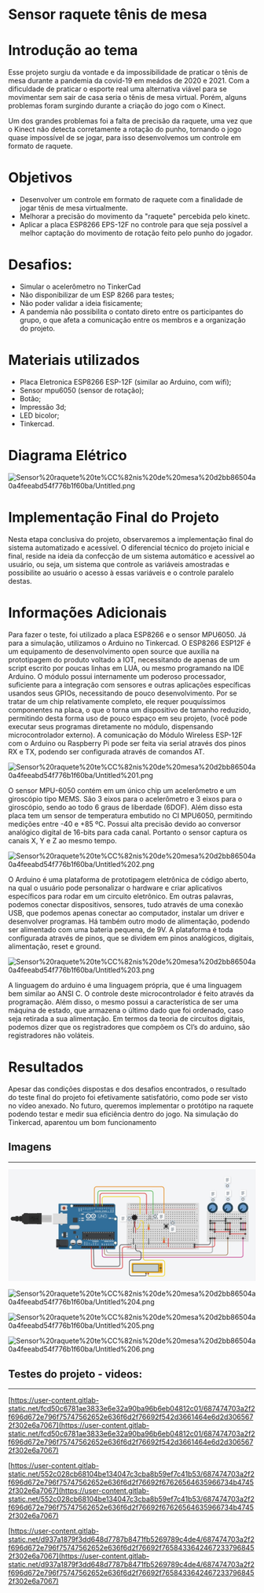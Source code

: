 # Sensor raquete tênis de mesa

# Introdução ao tema

Esse projeto surgiu da vontade e da impossibilidade de praticar o tênis de mesa durante a pandemia da covid-19 em meádos de 2020 e 2021. Com a dificuldade de praticar o esporte real uma alternativa viável para se movimentar sem sair de casa seria o tênis de mesa virtual. Porém, alguns problemas foram surgindo durante a criação do jogo com o Kinect.

Um dos grandes problemas foi a falta de precisão da raquete, uma vez que o Kinect não detecta corretamente a rotação do punho, tornando o jogo quase impossível de se jogar, para isso desenvolvemos um controle em formato de raquete.

# Objetivos

- Desenvolver um controle em formato de raquete com a finalidade de jogar tênis de mesa virtualmente.
- Melhorar a precisão do movimento da "raquete" percebida pelo kinetc.
- Aplicar a placa ESP8266 EPS-12F no controle para que seja possível a melhor captação do movimento de rotação feito pelo punho do jogador.

# Desafios:

- Simular o acelerômetro no TinkerCad
- Não disponibilizar de um ESP 8266 para testes;
- Não poder validar a ideia fisicamente;
- A pandemia não possibilita o contato direto entre os participantes do grupo, o que afeta a comunicação entre os membros e a organização do projeto.

# Materiais utilizados

- Placa Eletronica ESP8266 ESP-12F (similar ao Arduino, com wifi);
- Sensor mpu6050 (sensor de rotação);
- Botão;
- Impressão 3d;
- LED bicolor;
- Tinkercad.

# Diagrama Elétrico

![Sensor%20raquete%20te%CC%82nis%20de%20mesa%20d2bb86504a0a4feeabd54f776b1f60ba/Untitled.png](Sensor%20raquete%20te%CC%82nis%20de%20mesa%20d2bb86504a0a4feeabd54f776b1f60ba/Untitled.png)

# Implementação Final do Projeto

Nesta etapa conclusiva do projeto, observaremos a implementação final do sistema
automatizado e acessível. O diferencial técnico do projeto inicial e final, reside na ideia da
confecção de um sistema automático e acessível ao usuário, ou seja, um sistema que controle
as variáveis amostradas e possibilite ao usuário o acesso à essas variáveis e o controle paralelo
destas.

# Informações Adicionais

Para fazer o teste, foi utilizado a placa ESP8266 e o sensor MPU6050. Já para a simulação, utilizamos o Arduino no Tinkercad.
O ESP8266 ESP12F é um equipamento de desenvolvimento open source que auxilia na prototipagem do produto voltado a IOT, necessitando de apenas de um script escrito por poucas linhas em LUA, ou mesmo programando na IDE Arduino.
O módulo possui internamente um poderoso processador, suficiente para a integração com sensores e outras aplicações específicas usandos seus GPIOs, necessitando de pouco desenvolvimento. Por se tratar de um chip relativamente completo, ele requer pouquíssimos componentes na placa, o que o torna um dispositivo de tamanho reduzido, permitindo desta forma uso de pouco espaço em seu projeto, (você pode executar seus programas diretamente no módulo, dispensando microcontrolador externo). A comunicação do Módulo Wireless ESP-12F com o Arduino ou Raspberry Pi pode ser feita via serial através dos pinos RX e TX, podendo ser configurada através de comandos AT.

![Sensor%20raquete%20te%CC%82nis%20de%20mesa%20d2bb86504a0a4feeabd54f776b1f60ba/Untitled%201.png](Sensor%20raquete%20te%CC%82nis%20de%20mesa%20d2bb86504a0a4feeabd54f776b1f60ba/Untitled%201.png)

O sensor MPU-6050 contém em um único chip um acelerômetro e um giroscópio tipo MEMS. São 3 eixos para o acelerômetro e 3 eixos para o giroscópio, sendo ao todo 6 graus de liberdade (6DOF). Além disso esta placa tem um sensor de temperatura embutido no CI MPU6050, permitindo medições entre -40 e +85 ºC. Possui alta precisão devido ao conversor analógico digital de 16-bits para cada canal. Portanto o sensor captura os canais X, Y e Z ao mesmo tempo.

![Sensor%20raquete%20te%CC%82nis%20de%20mesa%20d2bb86504a0a4feeabd54f776b1f60ba/Untitled%202.png](Sensor%20raquete%20te%CC%82nis%20de%20mesa%20d2bb86504a0a4feeabd54f776b1f60ba/Untitled%202.png)

O Arduino é uma plataforma de prototipagem eletrônica de código aberto, na qual o usuário pode personalizar o hardware e criar aplicativos específicos para rodar em um circuito eletrônico. Em outras palavras, podemos conectar dispositivos, sensores, tudo através de uma conexão USB, que podemos apenas conectar ao computador, instalar um driver e desenvolver programas. Há também outro modo de alimentação, podendo ser alimentado com uma bateria pequena, de 9V. A plataforma é toda configurada através de pinos, que se dividem em pinos analógicos, digitais, alimentação, reset e ground.

![Sensor%20raquete%20te%CC%82nis%20de%20mesa%20d2bb86504a0a4feeabd54f776b1f60ba/Untitled%203.png](Sensor%20raquete%20te%CC%82nis%20de%20mesa%20d2bb86504a0a4feeabd54f776b1f60ba/Untitled%203.png)

A linguagem do arduino é uma linguagem própria, que é uma linguagem bem similar ao ANSI C. O controle deste microcontrolador é feito através da programação. Além disso, o mesmo possui a característica de ser uma máquina de estado, que armazena o último dado que foi ordenado, caso seja retirada a sua alimentação. Em termos da teoria de circuitos digitais, podemos dizer que os registradores que compõem os CI’s do arduino, são registradores não voláteis.

# Resultados

Apesar das condições dispostas e dos desafios encontrados, o resultado do teste final do projeto foi efetivamente satisfatório, como pode ser visto no vídeo anexado. No futuro, queremos implementar o protótipo na raquete podendo testar e medir sua eficiência dentro do jogo. Na simulação do Tinkercad, aparentou um bom funcionamento

## Imagens

---

![img/1.png](img/1.png)

![Sensor%20raquete%20te%CC%82nis%20de%20mesa%20d2bb86504a0a4feeabd54f776b1f60ba/Untitled%204.png](Sensor%20raquete%20te%CC%82nis%20de%20mesa%20d2bb86504a0a4feeabd54f776b1f60ba/Untitled%204.png)

![Sensor%20raquete%20te%CC%82nis%20de%20mesa%20d2bb86504a0a4feeabd54f776b1f60ba/Untitled%205.png](Sensor%20raquete%20te%CC%82nis%20de%20mesa%20d2bb86504a0a4feeabd54f776b1f60ba/Untitled%205.png)

![Sensor%20raquete%20te%CC%82nis%20de%20mesa%20d2bb86504a0a4feeabd54f776b1f60ba/Untitled%206.png](Sensor%20raquete%20te%CC%82nis%20de%20mesa%20d2bb86504a0a4feeabd54f776b1f60ba/Untitled%206.png)

## Testes do projeto - videos:

---

[https://user-content.gitlab-static.net/fcd50c6781ae3833e6e32a90ba96b6eb04812c01/687474703a2f2f696d672e796f75747562652e636f6d2f76692f542d3661464e6d2d3065672f302e6a7067](https://user-content.gitlab-static.net/fcd50c6781ae3833e6e32a90ba96b6eb04812c01/687474703a2f2f696d672e796f75747562652e636f6d2f76692f542d3661464e6d2d3065672f302e6a7067)

[https://user-content.gitlab-static.net/552c028cb68104be134047c3cba8b59ef7c41b53/687474703a2f2f696d672e796f75747562652e636f6d2f76692f67626564635966734b47452f302e6a7067](https://user-content.gitlab-static.net/552c028cb68104be134047c3cba8b59ef7c41b53/687474703a2f2f696d672e796f75747562652e636f6d2f76692f67626564635966734b47452f302e6a7067)

[https://user-content.gitlab-static.net/d937a1879f3dd648d7787b8471fb5269789c4de4/687474703a2f2f696d672e796f75747562652e636f6d2f76692f76584336424672337968452f302e6a7067](https://user-content.gitlab-static.net/d937a1879f3dd648d7787b8471fb5269789c4de4/687474703a2f2f696d672e796f75747562652e636f6d2f76692f76584336424672337968452f302e6a7067)
